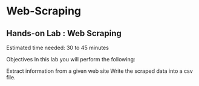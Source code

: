 # Web-Scraping
## Hands-on Lab : Web Scraping
Estimated time needed: 30 to 45 minutes

Objectives
In this lab you will perform the following:

Extract information from a given web site
Write the scraped data into a csv file.
